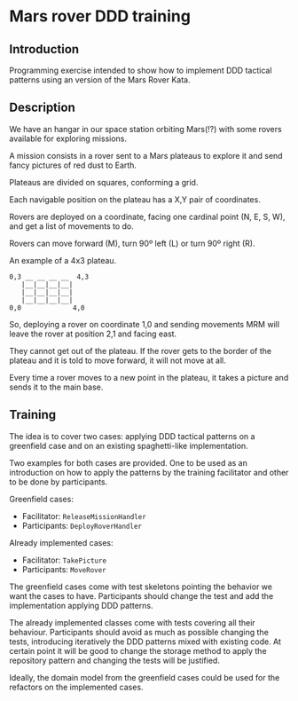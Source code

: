 # Mars rover DDD training

## Introduction

Programming exercise intended to show how to implement DDD tactical patterns
using an version of the Mars Rover Kata.

## Description

We have an hangar in our space station orbiting Mars(!?) with some rovers
available for exploring missions. 

A mission consists in a rover sent to a Mars plateaus to explore it and send
fancy pictures of red dust to Earth.

Plateaus are divided on squares, conforming a grid.

Each navigable position on the plateau has a X,Y pair of coordinates.

Rovers are deployed on a coordinate, facing one cardinal point (N, E, S, W), and
get a list of movements to do.

Rovers can move forward (M), turn 90º left (L) or turn 90º right (R).

An example of a 4x3 plateau.

```
0,3 __ __ __ __  4,3
   |__|__|__|__|
   |__|__|__|__|
   |__|__|__|__|
0,0             4,0
```

So, deploying a rover on coordinate 1,0 and sending movements MRM will leave the
rover at position 2,1 and facing east.

They cannot get out of the plateau. If the rover gets to the border of the
plateau and it is told to move forward, it will not move at all.

Every time a rover moves to a new point in the plateau, it takes a picture and
sends it to the main base.

## Training

The idea is to cover two cases: applying DDD tactical patterns on a greenfield
case and on an existing spaghetti-like implementation.

Two examples for both cases are provided. One to be used as an introduction on
how to apply the patterns by the training facilitator and other to be done by
participants.

Greenfield cases:

* Facilitator: `ReleaseMissionHandler`
* Participants: `DeployRoverHandler`

Already implemented cases:

* Facilitator: `TakePicture`
* Participants: `MoveRover`

The greenfield cases come with test skeletons pointing the behavior we want the
cases to have. Participants should change the test and add the implementation
applying DDD patterns.

The already implemented classes come with tests covering all their behaviour.
Participants should avoid as much as possible changing the tests, introducing 
iteratively the DDD patterns mixed with existing code. At certain point it will
be good to change the storage method to apply the repository pattern and 
changing the tests will be justified.  

Ideally, the domain model from the greenfield cases could be used for the
refactors on the implemented cases.
